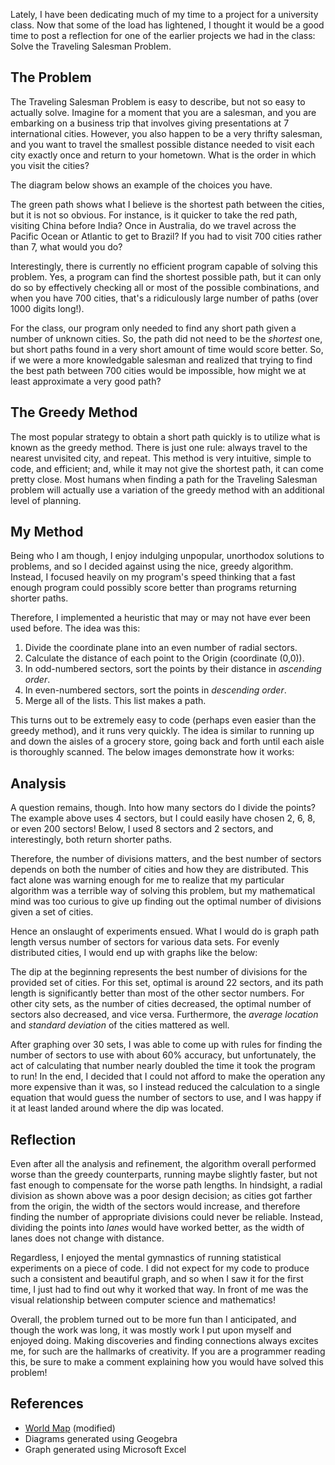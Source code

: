Lately, I have been dedicating much of my time to a project for a university class. Now that some of the load has lightened, I thought it would be a good time to post a reflection for one of the earlier projects we had in the class: Solve the Traveling Salesman Problem.

## The Problem

The Traveling Salesman Problem is easy to describe, but not so easy to actually solve. Imagine for a moment that you are a salesman, and you are embarking on a business trip that involves giving presentations at 7 international cities. However, you also happen to be a very thrifty salesman, and you want to travel the smallest possible distance needed to visit each city exactly once and return to your hometown. What is the order in which you visit the cities?

The diagram below shows an example of the choices you have.

<article-image src="/assets/posts/solving-the-traveling-salesman/map.png" alt="Map" size="fit">
</article-image>

The green path shows what I believe is the shortest path between the cities, but it is not so obvious. For instance, is it quicker to take the red path, visiting China before India? Once in Australia, do we travel across the Pacific Ocean or Atlantic to get to Brazil? If you had to visit 700 cities rather than 7, what would you do?

Interestingly, there is currently no efficient program capable of solving this problem. Yes, a program can find the shortest possible path, but it can only do so by effectively checking all or most of the possible combinations, and when you have 700 cities, that's a ridiculously large number of paths (over 1000 digits long!).

For the class, our program only needed to find any short path given a number of unknown cities. So, the path did not need to be the _shortest_ one, but short paths found in a very short amount of time would score better. So, if we were a more knowledgable salesman and realized that trying to find the best path between 700 cities would be impossible, how might we at least approximate a very good path?

## The Greedy Method

The most popular strategy to obtain a short path quickly is to utilize what is known as the greedy method. There is just one rule: always travel to the nearest unvisited city, and repeat. This method is very intuitive, simple to code, and efficient; and, while it may not give the shortest path, it can come pretty close. Most humans when finding a path for the Traveling Salesman problem will actually use a variation of the greedy method with an additional level of planning.

<horizontal-flex>
<article-image src="/assets/posts/solving-the-traveling-salesman/greedy_01.png" alt="Greedy Step 1" caption="Starting at A, find the shortest distance to the next point and travel to that point." size="fit" style="flex: 1;">
</article-image>
<article-image src="/assets/posts/solving-the-traveling-salesman/greedy_02.png" alt="Greedy Step 2" caption="Then, do it again, and keep doing that." size="fit" style="flex: 1;">
</article-image>
<article-image src="/assets/posts/solving-the-traveling-salesman/greedy_03.png" alt="Greedy Finished" caption="A path generated by this algorithm." size="fit" style="flex: 1;">
</article-image>
</horizontal-flex>

## My Method

Being who I am though, I enjoy indulging unpopular, unorthodox solutions to problems, and so I decided against using the nice, greedy algorithm. Instead, I focused heavily on my program's speed thinking that a fast enough program could possibly score better than programs returning shorter paths.

Therefore, I implemented a heuristic that may or may not have ever been used before. The idea was this:

1. Divide the coordinate plane into an even number of radial sectors.
2. Calculate the distance of each point to the Origin (coordinate (0,0)).
3. In odd-numbered sectors, sort the points by their distance in _ascending order_.
4. In even-numbered sectors, sort the points in _descending order_.
5. Merge all of the lists. This list makes a path.

This turns out to be extremely easy to code (perhaps even easier than the greedy method), and it runs very quickly. The idea is similar to running up and down the aisles of a grocery store, going back and forth until each aisle is thoroughly scanned. The below images demonstrate how it works:

<horizontal-flex>
<article-image src="/assets/posts/solving-the-traveling-salesman/sector_01.png" alt="Sector Step 1" caption="Divide the field into sectors." size="fit" style="flex: 1;">
</article-image>
<article-image src="/assets/posts/solving-the-traveling-salesman/sector_02.png" alt="Sector Steps 2-4" caption="Sort the points in each sector." size="fit" style="flex: 1;">
</article-image>
<article-image src="/assets/posts/solving-the-traveling-salesman/sector_03.png" alt="Sector Step 5" caption="Connect each sector." size="fit" style="flex: 1;">
</article-image>
</horizontal-flex>

## Analysis

A question remains, though. Into how many sectors do I divide the points? The example above uses 4 sectors, but I could easily have chosen 2, 6, 8, or even 200 sectors! Below, I used 8 sectors and 2 sectors, and interestingly, both return shorter paths.

<horizontal-flex>
<article-image src="/assets/posts/solving-the-traveling-salesman/sector_04.png" alt="Eight Sectors" caption="Slightly better than four sectors." size="lg" style="flex: 1;">
</article-image>
<article-image src="/assets/posts/solving-the-traveling-salesman/sector_05.png" alt="Two Sectors" caption="Slightly better than eight sectors." size="lg" style="flex: 1;">
</article-image>
</horizontal-flex>

Therefore, the number of divisions matters, and the best number of sectors depends on both the number of cities and how they are distributed. This fact alone was warning enough for me to realize that my particular algorithm was a terrible way of solving this problem, but my mathematical mind was too curious to give up finding out the optimal number of divisions given a set of cities.

Hence an onslaught of experiments ensued. What I would do is graph path length versus number of sectors for various data sets. For evenly distributed cities, I would end up with graphs like the below:

<article-image src="/assets/posts/solving-the-traveling-salesman/graph.png" alt="Graph" size="fit">
</article-image>

The dip at the beginning represents the best number of divisions for the provided set of cities. For this set, optimal is around 22 sectors, and its path length is significantly better than most of the other sector numbers. For other city sets, as the number of cities decreased, the optimal number of sectors also decreased, and vice versa. Furthermore, the _average location_ and _standard deviation_ of the cities mattered as well.

After graphing over 30 sets, I was able to come up with rules for finding the number of sectors to use with about 60% accuracy, but unfortunately, the act of calculating that number nearly doubled the time it took the program to run! In the end, I decided that I could not afford to make the operation any more expensive than it was, so I instead reduced the calculation to a single equation that would guess the number of sectors to use, and I was happy if it at least landed around where the dip was located.

## Reflection

Even after all the analysis and refinement, the algorithm overall performed worse than the greedy counterparts, running maybe slightly faster, but not fast enough to compensate for the worse path lengths. In hindsight, a radial division as shown above was a poor design decision; as cities got farther from the origin, the width of the sectors would increase, and therefore finding the number of appropriate divisions could never be reliable. Instead, dividing the points into _lanes_ would have worked better, as the width of lanes does not change with distance.

Regardless, I enjoyed the mental gymnastics of running statistical experiments on a piece of code. I did not expect for my code to produce such a consistent and beautiful graph, and so when I saw it for the first time, I just had to find out why it worked that way. In front of me was the visual relationship between computer science and mathematics!

Overall, the problem turned out to be more fun than I anticipated, and though the work was long, it was mostly work I put upon myself and enjoyed doing. Making discoveries and finding connections always excites me, for such are the hallmarks of creativity. If you are a programmer reading this, be sure to make a comment explaining how you would have solved this problem!

## References

* [World Map](http://www.u-tt.com/worldmap_Projects.html) (modified)
* Diagrams generated using Geogebra
* Graph generated using Microsoft Excel
